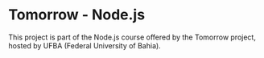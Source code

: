 # Tomorrow - Node.js
This project is part of the Node.js course offered by the Tomorrow project, hosted by UFBA (Federal University of Bahia).
